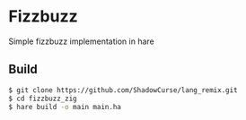 # Fizzbuzz

Simple fizzbuzz implementation in hare

## Build
```bash
$ git clone https://github.com/ShadowCurse/lang_remix.git
$ cd fizzbuzz_zig
$ hare build -o main main.ha
```
